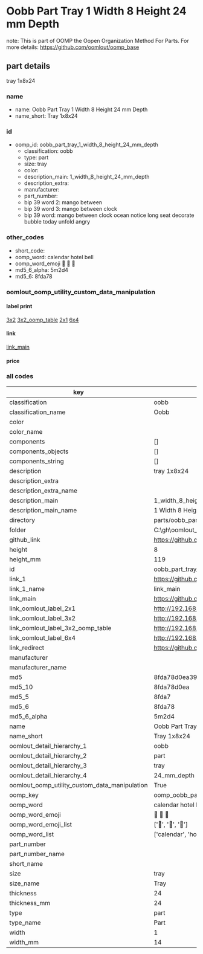 # Oobb Part Tray 1 Width 8 Height 24 mm Depth  

note: This is part of OOMP the Oopen Organization Method For Parts. For more details: https://github.com/oomlout/oomp_base

##  part details
  



tray 1x8x24



### name
* name: Oobb Part Tray 1 Width 8 Height 24 mm Depth
* name_short: Tray 1x8x24 
### id
* oomp_id: oobb_part_tray_1_width_8_height_24_mm_depth
  * classification: oobb
  * type: part
  * size: tray
  * color: 
  * description_main: 1_width_8_height_24_mm_depth
  * description_extra: 
  * manufacturer: 
  * part_number: 
  * bip 39 word 2: mango between
  * bip 39 word 3: mango between clock
  * bip 39 word: mango between clock ocean notice long seat decorate bubble today unfold angry

### other_codes
* short_code: 
* oomp_word: calendar hotel bell
* oomp_word_emoji :calendar: :hotel: :bell:
* md5_6_alpha: 5m2d4
* md5_6: 8fda78






### oomlout_oomp_utility_custom_data_manipulation
#### label print
[3x2](http://192.168.1.245:1112/?label=oomp%205m2d4)
[3x2_oomp_table](http://192.168.1.108:1112/?label=oomp%205m2d4)
[2x1](http://192.168.1.242:1112/?label=oomp%205m2d4)
[6x4](http://192.168.1.55:1112/?label=oomp%205m2d4)    

#### link

[link_main](https://github.com/oomlout/oomlout_oobb_version_4_generated_parts/tree/main/navigation_oomp/oobb/part/tray/1_width_8_height_24_mm_depth/part)                              

#### price







### all codes 
| key | value |  
| --- | --- |  
| classification | oobb |  
| classification_name | Oobb |  
| color |  |  
| color_name |  |  
| components | [] |  
| components_objects | [] |  
| components_string | [] |  
| description | tray 1x8x24 |  
| description_extra |  |  
| description_extra_name |  |  
| description_main | 1_width_8_height_24_mm_depth |  
| description_main_name | 1 Width 8 Height 24 mm Depth |  
| directory | parts/oobb_part_tray_1_width_8_height_24_mm_depth |  
| folder | C:\gh\oomlout_oobb_version_4_generated_parts\parts\oobb_part_tray_1_width_8_height_24_mm_depth |  
| github_link | https://github.com/oomlout/oomlout_oomp_part_src/tree/main/parts/oobb_part_tray_1_width_8_height_24_mm_depth |  
| height | 8 |  
| height_mm | 119 |  
| id | oobb_part_tray_1_width_8_height_24_mm_depth |  
| link_1 | https://github.com/oomlout/oomlout_oobb_version_4_generated_parts/tree/main/navigation_oomp/oobb/part/tray/1_width_8_height_24_mm_depth/part |  
| link_1_name | link_main |  
| link_main | https://github.com/oomlout/oomlout_oobb_version_4_generated_parts/tree/main/navigation_oomp/oobb/part/tray/1_width_8_height_24_mm_depth/part |  
| link_oomlout_label_2x1 | http://192.168.1.242:1112/?label=oomp%205m2d4 |  
| link_oomlout_label_3x2 | http://192.168.1.245:1112/?label=oomp%205m2d4 |  
| link_oomlout_label_3x2_oomp_table | http://192.168.1.108:1112/?label=oomp%205m2d4 |  
| link_oomlout_label_6x4 | http://192.168.1.55:1112/?label=oomp%205m2d4 |  
| link_redirect | https://github.com/oomlout/oomlout_oobb_version_4_generated_parts/tree/main/parts/oobb_tray_01_08_24 |  
| manufacturer |  |  
| manufacturer_name |  |  
| md5 | 8fda78d0ea39184a0f4b798e56c56c39 |  
| md5_10 | 8fda78d0ea |  
| md5_5 | 8fda7 |  
| md5_6 | 8fda78 |  
| md5_6_alpha | 5m2d4 |  
| name | Oobb Part Tray 1 Width 8 Height 24 mm Depth |  
| name_short | Tray 1x8x24  |  
| oomlout_detail_hierarchy_1 | oobb |  
| oomlout_detail_hierarchy_2 | part |  
| oomlout_detail_hierarchy_3 | tray |  
| oomlout_detail_hierarchy_4 | 24_mm_depth |  
| oomlout_oomp_utility_custom_data_manipulation | True |  
| oomp_key | oomp_oobb_part_tray_1_width_8_height_24_mm_depth |  
| oomp_word | calendar hotel bell |  
| oomp_word_emoji | :calendar: :hotel: :bell: |  
| oomp_word_emoji_list | [':calendar:', ':hotel:', ':bell:'] |  
| oomp_word_list | ['calendar', 'hotel', 'bell'] |  
| part_number |  |  
| part_number_name |  |  
| short_name |  |  
| size | tray |  
| size_name | Tray |  
| thickness | 24 |  
| thickness_mm | 24 |  
| type | part |  
| type_name | Part |  
| width | 1 |  
| width_mm | 14 |  
